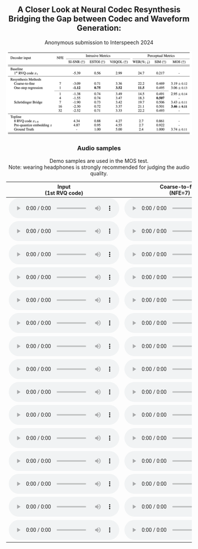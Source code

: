 ## <center> A Closer Look at Neural Codec Resynthesis </center>  <center> Bridging the Gap between Codec and Waveform Generation: </center>

<center> Anonymous submission to Interspeech 2024 </center> 





![Codec resynthesis results, see paper for detailed explanation. Number of function evaluations (NFE) reflects the number of forward passes required for synthesis, i.e., the inference cost.](figs/result.png)


### <center> Audio samples </center>

<center> Demo samples are used in the MOS test. </center>
<center> Note: wearing headphones is strongly recommended for judging the audio quality. </center>

| <center> Input<br>(1st RVQ code) </center> | <center> Coarse-to-fine<br>(NFE=7) </center> | <center> One step<br>(NFE=1) </center> | <center> Schrödinger Bridge<br>(NFE=1) </center> | <center> Schrödinger Bridge<br>(NFE=7) </center> | <center> Schrödinger Bridge<br>(NFE=16)  </center> | <center> Reference </center> |
| - | - | - | - | - | - | -  |
| <audio src="samples/input/121-127105-0006.wav" controls preload></audio> | <audio src="samples/coarse2fine/121-127105-0006.wav" controls preload></audio> | <audio src="samples/onestep/121-127105-0006.wav" controls preload></audio> | <audio src="samples/sb_nfe1/121-127105-0006.wav" controls preload></audio> | <audio src="samples/sb_nfe7/121-127105-0006.wav" controls preload></audio> | <audio src="samples/sb_nfe16/121-127105-0006.wav" controls preload></audio> | <audio src="samples/gt/121-127105-0006.wav" controls preload></audio> |
| <audio src="samples/input/8463-294825-0006.wav" controls preload></audio> | <audio src="samples/coarse2fine/8463-294825-0006.wav" controls preload></audio> | <audio src="samples/onestep/8463-294825-0006.wav" controls preload></audio> | <audio src="samples/sb_nfe1/8463-294825-0006.wav" controls preload></audio> | <audio src="samples/sb_nfe7/8463-294825-0006.wav" controls preload></audio> | <audio src="samples/sb_nfe16/8463-294825-0006.wav" controls preload></audio> | <audio src="samples/gt/8463-294825-0006.wav" controls preload></audio> |
| <audio src="samples/input/1221-135767-0015.wav" controls preload></audio> | <audio src="samples/coarse2fine/1221-135767-0015.wav" controls preload></audio> | <audio src="samples/onestep/1221-135767-0015.wav" controls preload></audio> | <audio src="samples/sb_nfe1/1221-135767-0015.wav" controls preload></audio> | <audio src="samples/sb_nfe7/1221-135767-0015.wav" controls preload></audio> | <audio src="samples/sb_nfe16/1221-135767-0015.wav" controls preload></audio> | <audio src="samples/gt/1221-135767-0015.wav" controls preload></audio> |
| <audio src="samples/input/8463-294828-0003.wav" controls preload></audio> | <audio src="samples/coarse2fine/8463-294828-0003.wav" controls preload></audio> | <audio src="samples/onestep/8463-294828-0003.wav" controls preload></audio> | <audio src="samples/sb_nfe1/8463-294828-0003.wav" controls preload></audio> | <audio src="samples/sb_nfe7/8463-294828-0003.wav" controls preload></audio> | <audio src="samples/sb_nfe16/8463-294828-0003.wav" controls preload></audio> | <audio src="samples/gt/8463-294828-0003.wav" controls preload></audio> |
| <audio src="samples/input/3575-170457-0055.wav" controls preload></audio> | <audio src="samples/coarse2fine/3575-170457-0055.wav" controls preload></audio> | <audio src="samples/onestep/3575-170457-0055.wav" controls preload></audio> | <audio src="samples/sb_nfe1/3575-170457-0055.wav" controls preload></audio> | <audio src="samples/sb_nfe7/3575-170457-0055.wav" controls preload></audio> | <audio src="samples/sb_nfe16/3575-170457-0055.wav" controls preload></audio> | <audio src="samples/gt/3575-170457-0055.wav" controls preload></audio> |
| <audio src="samples/input/2830-3980-0045.wav" controls preload></audio> | <audio src="samples/coarse2fine/2830-3980-0045.wav" controls preload></audio> | <audio src="samples/onestep/2830-3980-0045.wav" controls preload></audio> | <audio src="samples/sb_nfe1/2830-3980-0045.wav" controls preload></audio> | <audio src="samples/sb_nfe7/2830-3980-0045.wav" controls preload></audio> | <audio src="samples/sb_nfe16/2830-3980-0045.wav" controls preload></audio> | <audio src="samples/gt/2830-3980-0045.wav" controls preload></audio> |
| <audio src="samples/input/4992-23283-0001.wav" controls preload></audio> | <audio src="samples/coarse2fine/4992-23283-0001.wav" controls preload></audio> | <audio src="samples/onestep/4992-23283-0001.wav" controls preload></audio> | <audio src="samples/sb_nfe1/4992-23283-0001.wav" controls preload></audio> | <audio src="samples/sb_nfe7/4992-23283-0001.wav" controls preload></audio> | <audio src="samples/sb_nfe16/4992-23283-0001.wav" controls preload></audio> | <audio src="samples/gt/4992-23283-0001.wav" controls preload></audio> |
| <audio src="samples/input/3575-170457-0010.wav" controls preload></audio> | <audio src="samples/coarse2fine/3575-170457-0010.wav" controls preload></audio> | <audio src="samples/onestep/3575-170457-0010.wav" controls preload></audio> | <audio src="samples/sb_nfe1/3575-170457-0010.wav" controls preload></audio> | <audio src="samples/sb_nfe7/3575-170457-0010.wav" controls preload></audio> | <audio src="samples/sb_nfe16/3575-170457-0010.wav" controls preload></audio> | <audio src="samples/gt/3575-170457-0010.wav" controls preload></audio> |
| <audio src="samples/input/260-123286-0016.wav" controls preload></audio> | <audio src="samples/coarse2fine/260-123286-0016.wav" controls preload></audio> | <audio src="samples/onestep/260-123286-0016.wav" controls preload></audio> | <audio src="samples/sb_nfe1/260-123286-0016.wav" controls preload></audio> | <audio src="samples/sb_nfe7/260-123286-0016.wav" controls preload></audio> | <audio src="samples/sb_nfe16/260-123286-0016.wav" controls preload></audio> | <audio src="samples/gt/260-123286-0016.wav" controls preload></audio> |
| <audio src="samples/input/1284-1181-0006.wav" controls preload></audio> | <audio src="samples/coarse2fine/1284-1181-0006.wav" controls preload></audio> | <audio src="samples/onestep/1284-1181-0006.wav" controls preload></audio> | <audio src="samples/sb_nfe1/1284-1181-0006.wav" controls preload></audio> | <audio src="samples/sb_nfe7/1284-1181-0006.wav" controls preload></audio> | <audio src="samples/sb_nfe16/1284-1181-0006.wav" controls preload></audio> | <audio src="samples/gt/1284-1181-0006.wav" controls preload></audio> |
| <audio src="samples/input/4970-29093-0004.wav" controls preload></audio> | <audio src="samples/coarse2fine/4970-29093-0004.wav" controls preload></audio> | <audio src="samples/onestep/4970-29093-0004.wav" controls preload></audio> | <audio src="samples/sb_nfe1/4970-29093-0004.wav" controls preload></audio> | <audio src="samples/sb_nfe7/4970-29093-0004.wav" controls preload></audio> | <audio src="samples/sb_nfe16/4970-29093-0004.wav" controls preload></audio> | <audio src="samples/gt/4970-29093-0004.wav" controls preload></audio> |
| <audio src="samples/input/260-123286-0005.wav" controls preload></audio> | <audio src="samples/coarse2fine/260-123286-0005.wav" controls preload></audio> | <audio src="samples/onestep/260-123286-0005.wav" controls preload></audio> | <audio src="samples/sb_nfe1/260-123286-0005.wav" controls preload></audio> | <audio src="samples/sb_nfe7/260-123286-0005.wav" controls preload></audio> | <audio src="samples/sb_nfe16/260-123286-0005.wav" controls preload></audio> | <audio src="samples/gt/260-123286-0005.wav" controls preload></audio> |
| <audio src="samples/input/5105-28233-0005.wav" controls preload></audio> | <audio src="samples/coarse2fine/5105-28233-0005.wav" controls preload></audio> | <audio src="samples/onestep/5105-28233-0005.wav" controls preload></audio> | <audio src="samples/sb_nfe1/5105-28233-0005.wav" controls preload></audio> | <audio src="samples/sb_nfe7/5105-28233-0005.wav" controls preload></audio> | <audio src="samples/sb_nfe16/5105-28233-0005.wav" controls preload></audio> | <audio src="samples/gt/5105-28233-0005.wav" controls preload></audio> |
| <audio src="samples/input/4992-41806-0017.wav" controls preload></audio> | <audio src="samples/coarse2fine/4992-41806-0017.wav" controls preload></audio> | <audio src="samples/onestep/4992-41806-0017.wav" controls preload></audio> | <audio src="samples/sb_nfe1/4992-41806-0017.wav" controls preload></audio> | <audio src="samples/sb_nfe7/4992-41806-0017.wav" controls preload></audio> | <audio src="samples/sb_nfe16/4992-41806-0017.wav" controls preload></audio> | <audio src="samples/gt/4992-41806-0017.wav" controls preload></audio> |
| <audio src="samples/input/7127-75946-0008.wav" controls preload></audio> | <audio src="samples/coarse2fine/7127-75946-0008.wav" controls preload></audio> | <audio src="samples/onestep/7127-75946-0008.wav" controls preload></audio> | <audio src="samples/sb_nfe1/7127-75946-0008.wav" controls preload></audio> | <audio src="samples/sb_nfe7/7127-75946-0008.wav" controls preload></audio> | <audio src="samples/sb_nfe16/7127-75946-0008.wav" controls preload></audio> | <audio src="samples/gt/7127-75946-0008.wav" controls preload></audio> |
